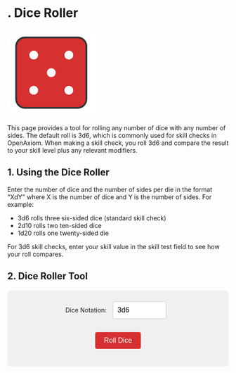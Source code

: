 # . Dice Roller

<img src="static/dice_roller.svg" class="section-icon" />

This page provides a tool for rolling any number of dice with any number
of sides. The default roll is 3d6, which is commonly used for skill
checks in OpenAxiom. When making a skill check, you roll 3d6 and compare
the result to your skill level plus any relevant modifiers.

## 1. Using the Dice Roller

Enter the number of dice and the number of sides per die in the format
"XdY" where X is the number of dice and Y is the number of sides. For
example:

- 3d6 rolls three six-sided dice (standard skill check)
- 2d10 rolls two ten-sided dice
- 1d20 rolls one twenty-sided die

For 3d6 skill checks, enter your skill value in the skill test field to
see how your roll compares.

## 2. Dice Roller Tool

<div id="dice-roller">
  <div style="margin-bottom: 15px;">
    <label for="dice-input">Dice Notation:</label>
    <input type="text" id="dice-input" value="3d6" placeholder="e.g., 3d6">
  </div>

  <div id="skill-input-container" style="margin-bottom: 15px; display: none;">
    <label for="skill-input">Skill Value:</label>
    <input type="number" id="skill-input" placeholder="e.g., 12" min="0" max="30">
  </div>

  <button id="roll-button">Roll Dice</button>
  <div id="results"></div>
</div>

<script>
function getDegreeOfSuccess(rollTotal, targetNumber) {
  if (rollTotal <= 4) {
    return { degree: "Critical Success", description: "Exceptional performance that exceeds normal capabilities", color: "#28a745" };
  } else if (rollTotal <= targetNumber - 5) {
    return { degree: "Exceptional Success", description: "Above-average performance", color: "#20c997" };
  } else if (rollTotal <= targetNumber) {
    return { degree: "Standard Success", description: "Competent performance", color: "#17a2b8" };
  } else if (rollTotal <= targetNumber + 4) {
    return { degree: "Marginal Failure", description: "Near-success", color: "#ffc107" };
  } else if (rollTotal <= targetNumber + 9) {
    return { degree: "Exceptional Failure", description: "Particularly poor performance", color: "#fd7e14" };
  } else if (rollTotal >= 17) {
    return { degree: "Critical Failure", description: "Catastrophic performance", color: "#dc3545" };
  } else {
    // Fallback for edge cases
    return { degree: "Failure", description: "The action failed", color: "#6c757d" };
  }
}

function rollDice(diceNotation, skillValue) {
  // Parse the dice notation (e.g., "3d6")
  const match = diceNotation.match(/^(\d+)d(\d+)$/i);
  if (!match) {
    alert("Please use the format XdY (e.g., 3d6)");
    return;
  }

  const numDice = parseInt(match[1]);
  const numSides = parseInt(match[2]);

  // Validate input
  if (numDice <= 0 || numDice > 100) {
    alert("Number of dice must be between 1 and 100");
    return;
  }

  if (numSides <= 1 || numSides > 100) {
    alert("Number of sides must be between 2 and 100");
    return;
  }

  // Roll the dice
  const rolls = [];
  let total = 0;
  for (let i = 0; i < numDice; i++) {
    const roll = Math.floor(Math.random() * numSides) + 1;
    rolls.push(roll);
    total += roll;
  }

  // Display results
  let resultsHTML = `
    <div style="display: flex; flex-wrap: wrap; gap: 20px; margin-top: 20px; padding: 20px; background-color: #e9e9e9; border-radius: 8px;">
      <div style="flex: 1; min-width: 200px;">
        <h3 style="margin-top: 0; color: white; text-align: center; background-color: #d63031; border-radius: 4px;">Dice Roll</h3>
        <div style="font-size: 24px; font-weight: bold; margin: 10px 0;">${numDice}d${numSides}</div>
        <div style="display: flex; flex-wrap: wrap; gap: 10px; margin: 15px 0;">
  `;

  // Display individual dice
  rolls.forEach((roll, index) => {
    resultsHTML += `
      <div style="width: 50px; height: 50px; background-color: #d63031; color: white; border-radius: 8px; display: flex; align-items: center; justify-content: center; font-size: 20px; font-weight: bold;">
        ${roll}
      </div>
    `;
  });

  resultsHTML += `
        </div>
        <div style="font-size: 32px; font-weight: bold; color: #333; margin: 15px 0;">
          Total: <span style="color: #d63031;">${total}</span>
        </div>
      </div>
  `;

  // If using 3d6 and skill value is provided, add skill test results
  if (numDice === 3 && numSides === 6 && skillValue && !isNaN(skillValue) && skillValue > 0) {
    const targetNumber = parseInt(skillValue);
    const degree = getDegreeOfSuccess(total, targetNumber);

    // Determine success/failure
    const isSuccess = total <= targetNumber;
    const outcome = isSuccess ? "Success" : "Failure";

    resultsHTML += `
      <div style="flex: 1; min-width: 200px; border-left: 4px solid ${degree.color}; padding-left: 15px;">
        <h3 style="margin-top: 0; color: white; text-align: center; background-color: #d63031; border-radius: 4px;">Skill Test</h3>
        <div style="font-size: 20px; margin: 10px 0;">
          <strong>Skill Value:</strong>
          <span style="font-size: 24px; color: #d63031;">${targetNumber}</span>
        </div>
        <div style="font-size: 20px; margin: 15px 0;">
          <strong>Outcome:</strong>
          <span style="font-size: 24px; font-weight: bold; color: ${isSuccess ? '#28a745' : '#dc3545'};">
            ${outcome}
          </span>
        </div>
        <div style="margin: 15px 0;">
          <div style="font-size: 18px; font-weight: bold; color: ${degree.color};">${degree.degree}</div>
          <div style="font-size: 14px; color: #666; margin-top: 5px;">${degree.description}</div>
        </div>
      </div>
    `;
  }

  resultsHTML += `
    </div>
  `;

  const resultsDiv = document.getElementById("results");
  resultsDiv.innerHTML = resultsHTML;
}

function updateSkillInputVisibility() {
  const diceInput = document.getElementById("dice-input");
  const skillInputContainer = document.getElementById("skill-input-container");

  // Show skill input only for 3d6
  if (diceInput.value.toLowerCase() === "3d6") {
    skillInputContainer.style.display = "block";
  } else {
    skillInputContainer.style.display = "none";
  }
}

document.addEventListener("DOMContentLoaded", function() {
  const rollButton = document.getElementById("roll-button");
  const diceInput = document.getElementById("dice-input");
  const skillInput = document.getElementById("skill-input");

  // Update skill input visibility when dice notation changes
  diceInput.addEventListener("input", updateSkillInputVisibility);

  rollButton.addEventListener("click", function() {
    rollDice(diceInput.value, skillInput.value);
  });

  diceInput.addEventListener("keyup", function(event) {
    updateSkillInputVisibility();
    if (event.key === "Enter") {
      rollDice(diceInput.value, skillInput.value);
    }
  });

  skillInput.addEventListener("keyup", function(event) {
    if (event.key === "Enter") {
      rollDice(diceInput.value, skillInput.value);
    }
  });

  // Initial setup
  updateSkillInputVisibility();
  rollDice(diceInput.value, skillInput.value);
});
</script>

<style>
#dice-roller {
  background-color: #f0f0f0;
  padding: 20px;
  border-radius: 8px;
  margin: 20px 0;
  text-align: center;
}

#dice-input, #skill-input {
  padding: 10px;
  font-size: 16px;
  border: 1px solid #ccc;
  border-radius: 4px;
  margin: 5px 10px 15px 10px;
  width: 100px;
}

#roll-button {
  padding: 10px 20px;
  font-size: 16px;
  background-color: #d63031;
  color: white;
  border: none;
  border-radius: 4px;
  cursor: pointer;
}

#roll-button:hover {
  background-color: #c12728;
}

#results {
  margin-top: 20px;
}
</style>
